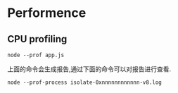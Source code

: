 # Performence

## CPU profiling

    node --prof app.js

上面的命令会生成报告,通过下面的命令可以对报告进行查看.

    node --prof-process isolate-0xnnnnnnnnnnnn-v8.log